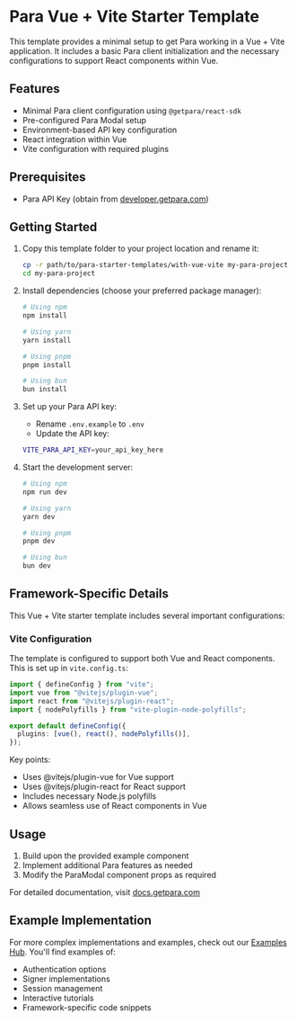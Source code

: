 # Para Vue + Vite Starter Template

This template provides a minimal setup to get Para working in a Vue + Vite application. It includes a basic Para client
initialization and the necessary configurations to support React components within Vue.

## Features

- Minimal Para client configuration using `@getpara/react-sdk`
- Pre-configured Para Modal setup
- Environment-based API key configuration
- React integration within Vue
- Vite configuration with required plugins

## Prerequisites

- Para API Key (obtain from [developer.getpara.com](https://developer.getpara.com))

## Getting Started

1. Copy this template folder to your project location and rename it:

   ```bash
   cp -r path/to/para-starter-templates/with-vue-vite my-para-project
   cd my-para-project
   ```

2. Install dependencies (choose your preferred package manager):

   ```bash
   # Using npm
   npm install

   # Using yarn
   yarn install

   # Using pnpm
   pnpm install

   # Using bun
   bun install
   ```

3. Set up your Para API key:

   - Rename `.env.example` to `.env`
   - Update the API key:

   ```bash
   VITE_PARA_API_KEY=your_api_key_here
   ```

4. Start the development server:

   ```bash
   # Using npm
   npm run dev

   # Using yarn
   yarn dev

   # Using pnpm
   pnpm dev

   # Using bun
   bun dev
   ```

## Framework-Specific Details

This Vue + Vite starter template includes several important configurations:

### Vite Configuration

The template is configured to support both Vue and React components. This is set up in `vite.config.ts`:

```typescript
import { defineConfig } from "vite";
import vue from "@vitejs/plugin-vue";
import react from "@vitejs/plugin-react";
import { nodePolyfills } from "vite-plugin-node-polyfills";

export default defineConfig({
  plugins: [vue(), react(), nodePolyfills()],
});
```

Key points:

- Uses @vitejs/plugin-vue for Vue support
- Uses @vitejs/plugin-react for React support
- Includes necessary Node.js polyfills
- Allows seamless use of React components in Vue

## Usage

1. Build upon the provided example component
2. Implement additional Para features as needed
3. Modify the ParaModal component props as required

For detailed documentation, visit [docs.getpara.com](https://docs.getpara.com)

## Example Implementation

For more complex implementations and examples, check out our [Examples Hub](https://github.com/para-org/Examples-Hub/).
You'll find examples of:

- Authentication options
- Signer implementations
- Session management
- Interactive tutorials
- Framework-specific code snippets
